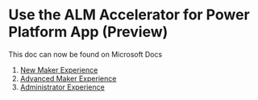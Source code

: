 # Use the ALM Accelerator for Power Platform App (Preview)
This doc can now be found on Microsoft Docs
1. [New Maker Experience](https://docs.microsoft.com/power-platform/guidance/coe/almacceleratorpowerplatform-newmaker)
1. [Advanced Maker Experience](https://docs.microsoft.com/power-platform/guidance/coe/almacceleratorpowerplatform-advancedmaker)
1. [Administrator Experience](https://docs.microsoft.com/power-platform/guidance/coe/setup-almacceleratorpowerplatform-deployment-profiles)